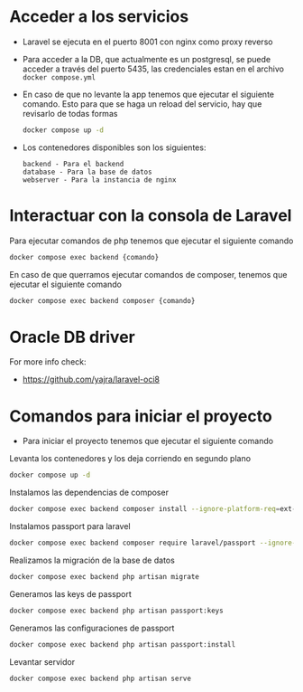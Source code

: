 # Acceder a los servicios

* Laravel se ejecuta en el puerto 8001 con nginx como proxy reverso

* Para acceder a la DB, que actualmente es un postgresql, se puede acceder a través del puerto 5435, las credenciales estan en el archivo `docker compose.yml`

* En caso de que no levante la app tenemos que ejecutar el siguiente comando. Esto para que se haga un reload del servicio, hay que revisarlo de todas formas
    ```bash
    docker compose up -d
    ```
    
* Los contenedores disponibles son los siguientes:
    ```
    backend - Para el backend
    database - Para la base de datos
    webserver - Para la instancia de nginx
    ```

# Interactuar con la consola de Laravel
Para ejecutar comandos de php tenemos que ejecutar el siguiente comando

```bash
docker compose exec backend {comando}
```

En caso de que querramos ejecutar comandos de composer, tenemos que ejecutar el siguiente comando

```bash
docker compose exec backend composer {comando}
```

# Oracle DB driver 

For more info check: 

* https://github.com/yajra/laravel-oci8


# Comandos para iniciar el proyecto

* Para iniciar el proyecto tenemos que ejecutar el siguiente comando

Levanta los contenedores y los deja corriendo en segundo plano
```bash 
docker compose up -d
```

Instalamos las dependencias de composer
```bash 
docker compose exec backend composer install --ignore-platform-req=ext-fileinfo 
```

Instalamos passport para laravel
```bash 
docker compose exec backend composer require laravel/passport --ignore-platform-req=ext-fileinfo 
```

Realizamos la migración de la base de datos
```bash 
docker compose exec backend php artisan migrate
```

Generamos las keys de passport
```bash 
docker compose exec backend php artisan passport:keys
```

Generamos las configuraciones de passport
```bash 
docker compose exec backend php artisan passport:install
```

Levantar servidor
```bash 
docker compose exec backend php artisan serve
```
